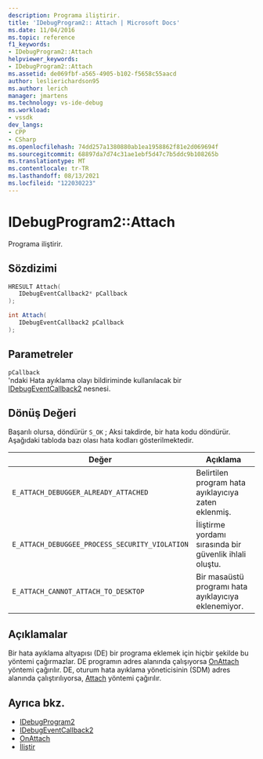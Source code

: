 ```yaml
---
description: Programa iliştirir.
title: 'IDebugProgram2:: Attach | Microsoft Docs'
ms.date: 11/04/2016
ms.topic: reference
f1_keywords:
- IDebugProgram2::Attach
helpviewer_keywords:
- IDebugProgram2::Attach
ms.assetid: de069fbf-a565-4905-b102-f5658c55aacd
author: leslierichardson95
ms.author: lerich
manager: jmartens
ms.technology: vs-ide-debug
ms.workload:
- vssdk
dev_langs:
- CPP
- CSharp
ms.openlocfilehash: 74dd257a1380880ab1ea1958862f81e2d069694f
ms.sourcegitcommit: 68897da7d74c31ae1ebf5d47c7b5ddc9b108265b
ms.translationtype: MT
ms.contentlocale: tr-TR
ms.lasthandoff: 08/13/2021
ms.locfileid: "122030223"
---
```

# <a name="idebugprogram2attach"></a>IDebugProgram2::Attach
Programa iliştirir.

## <a name="syntax"></a>Sözdizimi

```cpp
HRESULT Attach( 
   IDebugEventCallback2* pCallback
);
```

```csharp
int Attach( 
   IDebugEventCallback2 pCallback
);
```

## <a name="parameters"></a>Parametreler
`pCallback`\
'ndaki Hata ayıklama olayı bildiriminde kullanılacak bir [IDebugEventCallback2](../../../extensibility/debugger/reference/idebugeventcallback2.md) nesnesi.

## <a name="return-value"></a>Dönüş Değeri
 Başarılı olursa, döndürür `S_OK` ; Aksi takdirde, bir hata kodu döndürür. Aşağıdaki tabloda bazı olası hata kodları gösterilmektedir.

|Değer|Açıklama|
|-----------|-----------------|
|`E_ATTACH_DEBUGGER_ALREADY_ATTACHED`|Belirtilen program hata ayıklayıcıya zaten eklenmiş.|
|`E_ATTACH_DEBUGGEE_PROCESS_SECURITY_VIOLATION`|İliştirme yordamı sırasında bir güvenlik ihlali oluştu.|
|`E_ATTACH_CANNOT_ATTACH_TO_DESKTOP`|Bir masaüstü programı hata ayıklayıcıya eklenemiyor.|

## <a name="remarks"></a>Açıklamalar
 Bir hata ayıklama altyapısı (DE) bir programa eklemek için hiçbir şekilde bu yöntemi çağırmazlar. DE programın adres alanında çalışıyorsa [OnAttach](../../../extensibility/debugger/reference/idebugprogramnodeattach2-onattach.md) yöntemi çağırılır. DE, oturum hata ayıklama yöneticisinin (SDM) adres alanında çalıştırılıyorsa, [Attach](../../../extensibility/debugger/reference/idebugengine2-attach.md) yöntemi çağırılır.

## <a name="see-also"></a>Ayrıca bkz.
- [IDebugProgram2](../../../extensibility/debugger/reference/idebugprogram2.md)
- [IDebugEventCallback2](../../../extensibility/debugger/reference/idebugeventcallback2.md)
- [OnAttach](../../../extensibility/debugger/reference/idebugprogramnodeattach2-onattach.md)
- [İliştir](../../../extensibility/debugger/reference/idebugengine2-attach.md)
